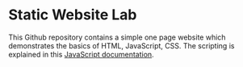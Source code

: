 # Static Website Lab
This Github repository contains a simple one page website which demonstrates the basics of HTML, JavaScript, CSS. The scripting is explained in this [JavaScript documentation](https://developer.mozilla.org/en-US/Learn/Getting_started_with_the_web/JavaScript_basics).